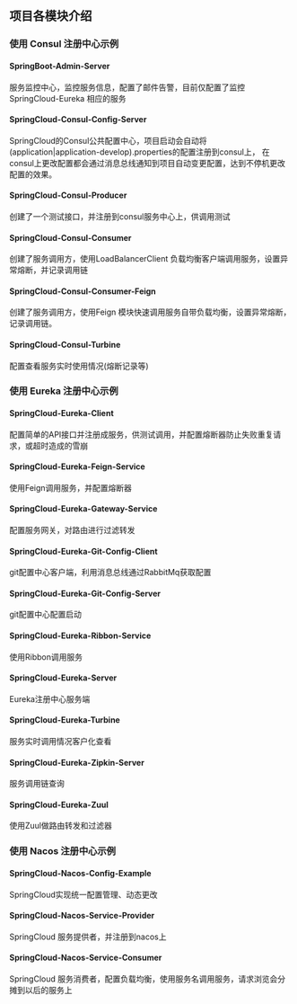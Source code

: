 ## 项目各模块介绍

### 使用 Consul 注册中心示例
#### SpringBoot-Admin-Server
服务监控中心，监控服务信息，配置了邮件告警，目前仅配置了监控SpringCloud-Eureka 相应的服务
#### SpringCloud-Consul-Config-Server
SpringCloud的Consul公共配置中心，项目启动会自动将(application|application-develop).properties的配置注册到consul上，
在consul上更改配置都会通过消息总线通知到项目自动变更配置，达到不停机更改配置的效果。  
#### SpringCloud-Consul-Producer
创建了一个测试接口，并注册到consul服务中心上，供调用测试
#### SpringCloud-Consul-Consumer
创建了服务调用方，使用LoadBalancerClient 负载均衡客户端调用服务，设置异常熔断，并记录调用链
#### SpringCloud-Consul-Consumer-Feign
创建了服务调用方，使用Feign 模块快速调用服务自带负载均衡，设置异常熔断，记录调用链。
#### SpringCloud-Consul-Turbine
配置查看服务实时使用情况(熔断记录等)

### 使用 Eureka 注册中心示例
#### SpringCloud-Eureka-Client
配置简单的API接口并注册成服务，供测试调用，并配置熔断器防止失败重复请求，或超时造成的雪崩
#### SpringCloud-Eureka-Feign-Service
使用Feign调用服务，并配置熔断器
#### SpringCloud-Eureka-Gateway-Service
配置服务网关，对路由进行过滤转发
#### SpringCloud-Eureka-Git-Config-Client
git配置中心客户端，利用消息总线通过RabbitMq获取配置
#### SpringCloud-Eureka-Git-Config-Server
git配置中心配置启动
#### SpringCloud-Eureka-Ribbon-Service
使用Ribbon调用服务
#### SpringCloud-Eureka-Server
Eureka注册中心服务端
#### SpringCloud-Eureka-Turbine
服务实时调用情况客户化查看
#### SpringCloud-Eureka-Zipkin-Server
服务调用链查询
#### SpringCloud-Eureka-Zuul
使用Zuul做路由转发和过滤器

### 使用 Nacos 注册中心示例
#### SpringCloud-Nacos-Config-Example
SpringCloud实现统一配置管理、动态更改
#### SpringCloud-Nacos-Service-Provider
SpringCloud 服务提供者，并注册到nacos上
#### SpringCloud-Nacos-Service-Consumer
SpringCloud 服务消费者，配置负载均衡，使用服务名调用服务，请求浏览会分摊到以后的服务上